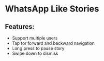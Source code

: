
# WhatsApp Like Stories

## Features:

- Support multiple users
- Tap for forward and backward navigation
- Long press to pause story 
- Swipe down to dismiss
